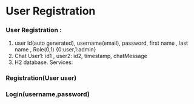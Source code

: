 # User Registration

### User Registration : 

1. user
  Id(auto generated), username(email), password, first name , last name , Role(0,1) {0:user,1:admin}
2. Chat
  User1: id1 , user2: id2, timestamp, chatMessage
3. H2 database.
  Services: 

###  Registration(User user)
### Login(username,password) 
 
